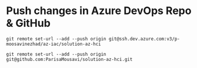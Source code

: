 # Push changes in Azure DevOps Repo & GitHub
```
git remote set-url --add --push origin git@ssh.dev.azure.com:v3/p-moosavinezhad/az-iac/solution-az-hci

git remote set-url --add --push origin git@github.com:ParisaMousavi/solution-az-hci.git
```